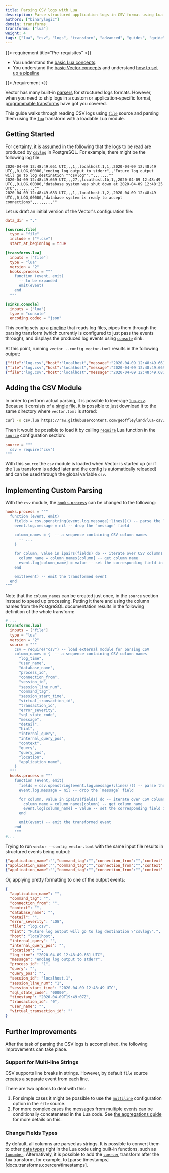 ```yaml
---
title: Parsing CSV logs with Lua
description: Parse structured application logs in CSV format using Lua transform
authors: ["binarylogic"]
domain: transforms
transforms: ["lua"]
weight: 4
tags: ["lua", "csv", "logs", "transform", "advanced", "guides", "guide"]
---
```


{{< requirement title="Pre-requisites" >}}

* You understand the <a href="/docs/reference/configuration/transforms/lua">basic Lua concepts</a>.
* You understand the <a href="/docs/about/concepts">basic Vector concepts</a> and understand <a href="/docs/setup/quickstart/">how to set up a pipeline</a>

{{< /requirement >}}

Vector has many built-in [parsers][urls.vector_parsing_transforms] for structured logs formats. However, when you need
to ship logs in a custom or application-specific format, [programmable transforms][urls.vector_programmable_transforms]
have got you covered.

This guide walks through reading CSV logs using [`file`][docs.sources.file] source and parsing them using the [`lua`][docs.transforms.lua] transform with a loadable Lua module.

## Getting Started

For certainty, it is assumed in the following that the logs to be read are produced by
[`csvlog`][urls.postgresql_csvlog] in PostgreSQL. For example, there might be the following
log file:


```csv title="log.csv"
2020-04-09 12:48:49.661 UTC,,,1,,localhost.1,1,,2020-04-09 12:48:49 UTC,,0,LOG,00000,"ending log output to stderr",,"Future log output will go to log destination ""csvlog"".",,,,,,,""
2020-04-09 12:48:49.669 UTC,,,27,,localhost.1b,1,,2020-04-09 12:48:49 UTC,,0,LOG,00000,"database system was shut down at 2020-04-09 12:48:25 UTC",,,,,,,,,""
2020-04-09 12:48:49.683 UTC,,,1,,localhost.1,2,,2020-04-09 12:48:49 UTC,,0,LOG,00000,"database system is ready to accept connections",,,,,,,,,""
```

Let us draft an initial version of the Vector's configuration file:

```toml title="vector.toml"
data_dir = "."

[sources.file]
  type = "file"
  include = ["*.csv"]
  start_at_beginning = true

[transforms.lua]
  inputs = ["file"]
  type = "lua"
  version = "2"
  hooks.process = """
    function (event, emit)
      -- to be expanded
      emit(event)
    end
  """

[sinks.console]
  inputs = ["lua"]
  type = "console"
  encoding.codec = "json"
```

This config sets up a [pipeline][docs.meta.glossary#pipeline] that reads log files, pipes them through the parsing
transform (which currently is configured to just pass the events through), and displays the produced log events using
[`console`][docs.sinks.console] sink.

At this point, running `vector --config vector.toml` results in the following output:

```json
{"file":"log.csv","host":"localhost","message":"2020-04-09 12:48:49.661 UTC,,,1,,localhost.1,1,,2020-04-09 12:48:49 UTC,,0,LOG,00000,\"ending log output to stderr\",,\"Future log output will go to log destination \"\"csvlog\"\".\",,,,,,,\"\"","timestamp":"2020-04-09T14:33:28Z"}
{"file":"log.csv","host":"localhost","message":"2020-04-09 12:48:49.669 UTC,,,27,,localhost.1b,1,,2020-04-09 12:48:49 UTC,,0,LOG,00000,\"database system was shut down at 2020-04-09 12:48:25 UTC\",,,,,,,,,\"\"","timestamp":"2020-04-09T14:33:28Z"}
{"file":"log.csv","host":"localhost","message":"2020-04-09 12:48:49.683 UTC,,,1,,localhost.1,2,,2020-04-09 12:48:49 UTC,,0,LOG,00000,\"database system is ready to accept connections\",,,,,,,,,\"\"","timestamp":"2020-04-09T14:33:28Z"}
```

## Adding the CSV Module

In order to perform actual parsing, it is possible to leverage [`lua-csv`][urls.lua_csv_repo].
Because it consists of a [single file][urls.lua_csv_view], it is possible to just download it to the same
directory where `vector.toml` is stored:

```bash
curl -o csv.lua https://raw.githubusercontent.com/geoffleyland/lua-csv/d20cd42d61dc52e7f6bcb13b596ac7a7d4282fbf/lua/csv.lua
```

Then it would be possible to load it by calling [`require`][urls.lua_require] Lua function in the
[`source`][docs.transforms.lua#source] configuration section:

```toml
source = """
  csv = require("csv")
"""
```

With this `source` the `csv` module is loaded when Vector is started up (or if the `lua` transform is added later and the
config is automatically reloaded) and can be used through the global variable `csv`.

## Implementing Custom Parsing

With the `csv` module, the [`hooks.process`][docs.transforms.lua#process] can be changed to the following:

```toml
hooks.process = """
  function (event, emit)
    fields = csv.openstring(event.log.message):lines()() -- parse the `message` field
    event.log.message = nil -- drop the `message` field

    column_names = {  -- a sequence containing CSV column names
      -- ...
    }

    for column, value in ipairs(fields) do -- iterate over CSV columns
      column_name = column_names[column] -- get column name
      event.log[column_name] = value -- set the corresponding field in the event
    end

    emit(event) -- emit the transformed event
  end
"""
```

Note that the `column_names` can be created just once, in the `source` section instead to speed up processing.
Putting it there and using the column names from the PostgreSQL documentation results in the following definition of
the whole transform:

```toml title="vector.toml"
# ...
[transforms.lua]
  inputs = ["file"]
  type = "lua"
  version = "2"
  source = """
    csv = require("csv") -- load external module for parsing CSV
    column_names = {  -- a sequence containing CSV column names
      "log_time",
      "user_name",
      "database_name",
      "process_id",
      "connection_from",
      "session_id",
      "session_line_num",
      "command_tag",
      "session_start_time",
      "virtual_transaction_id",
      "transaction_id",
      "error_severity",
      "sql_state_code",
      "message",
      "detail",
      "hint",
      "internal_query",
      "internal_query_pos",
      "context",
      "query",
      "query_pos",
      "location",
      "application_name",
    }
  """
  hooks.process = """
    function (event, emit)
      fields = csv.openstring(event.log.message):lines()() -- parse the `message` field
      event.log.message = nil -- drop the `message` field

      for column, value in ipairs(fields) do -- iterate over CSV columns
        column_name = column_names[column] -- get column name
        event.log[column_name] = value -- set the corresponding field in the event
      end

      emit(event) -- emit the transformed event
    end
    """
#...
```

Trying to run `vector --config vector.toml` with the same input file results in structured events being output:

```json
{"application_name":"","command_tag":"","connection_from":"","context":"","database_name":"","detail":"","error_severity":"LOG","file":"log.csv","hint":"Future log output will go to log destination \"csvlog\".","host":"localhost","internal_query":"","internal_query_pos":"","location":"","log_time":"2020-04-09 12:48:49.661 UTC","message":"ending log output to stderr","process_id":"1","query":"","query_pos":"","session_id":"localhost.1","session_line_num":"1","session_start_time":"2020-04-09 12:48:49 UTC","sql_state_code":"00000","timestamp":"2020-04-09T19:49:07Z","transaction_id":"0","user_name":"","virtual_transaction_id":""}
{"application_name":"","command_tag":"","connection_from":"","context":"","database_name":"","detail":"","error_severity":"LOG","file":"log.csv","hint":"","host":"localhost","internal_query":"","internal_query_pos":"","location":"","log_time":"2020-04-09 12:48:49.669 UTC","message":"database system was shut down at 2020-04-09 12:48:25 UTC","process_id":"27","query":"","query_pos":"","session_id":"localhost.1b","session_line_num":"1","session_start_time":"2020-04-09 12:48:49 UTC","sql_state_code":"00000","timestamp":"2020-04-09T19:49:07Z","transaction_id":"0","user_name":"","virtual_transaction_id":""}
{"application_name":"","command_tag":"","connection_from":"","context":"","database_name":"","detail":"","error_severity":"LOG","file":"log.csv","hint":"","host":"localhost","internal_query":"","internal_query_pos":"","location":"","log_time":"2020-04-09 12:48:49.683 UTC","message":"database system is ready to accept connections","process_id":"1","query":"","query_pos":"","session_id":"localhost.1","session_line_num":"2","session_start_time":"2020-04-09 12:48:49 UTC","sql_state_code":"00000","timestamp":"2020-04-09T19:49:07Z","transaction_id":"0","user_name":"","virtual_transaction_id":""}
```

Or, applying pretty formatting to one of the output events:

```json
{
  "application_name": "",
  "command_tag": "",
  "connection_from": "",
  "context": "",
  "database_name": "",
  "detail": "",
  "error_severity": "LOG",
  "file": "log.csv",
  "hint": "Future log output will go to log destination \"csvlog\".",
  "host": "localhost",
  "internal_query": "",
  "internal_query_pos": "",
  "location": "",
  "log_time": "2020-04-09 12:48:49.661 UTC",
  "message": "ending log output to stderr",
  "process_id": "1",
  "query": "",
  "query_pos": "",
  "session_id": "localhost.1",
  "session_line_num": "1",
  "session_start_time": "2020-04-09 12:48:49 UTC",
  "sql_state_code": "00000",
  "timestamp": "2020-04-09T19:49:07Z",
  "transaction_id": "0",
  "user_name": "",
  "virtual_transaction_id": ""
}
```

## Further Improvements

After the task of parsing the CSV logs is accomplished, the following improvements can take place.

### Support for Multi-line Strings

CSV supports line breaks in strings. However, by default `file` source creates a separate event from each line.

There are two options to deal with this:

1. For simple cases it might be possible to use the [`multiline`][docs.sources.file#multiline] configuration
  option in the `file` source.
2. For more complex cases the messages from multiple events can be conditionally concatenated in the Lua code. See
  [the aggregations guide][guides.advanced.custom-aggregations-with-lua] for more details on this.

### Change Fields Types

By default, all columns are parsed as strings. It is possible to convert them to other
[data types][docs.transforms.lua#data-types] right in the Lua code using
built-in functions, such as [`tonumber`][urls.lua_tonumber]. Alternatively, it is possible to add the
[`coercer`][docs.transforms.coercer] transform after the `lua` transform, for example, to
[parse timestamps][docs.transforms.coercer#timestamps].

[docs.meta.glossary#pipeline]: /docs/reference/glossary/#pipeline
[docs.sinks.console]: /docs/reference/configuration/sinks/console/
[docs.sources.file#multiline]: /docs/reference/configuration/sources/file/#multiline
[docs.sources.file]: /docs/reference/configuration/sources/file/
[docs.transforms.coercer]: /docs/reference/vrl/functions/#coerce-functions
[docs.transforms.lua#data-types]: /docs/reference/configuration/transforms/lua/#event-data-model
[docs.transforms.lua#process]: /docs/reference/configuration/transforms/lua/#hooks.process
[docs.transforms.lua#source]: /docs/reference/configuration/transforms/lua/#source
[docs.transforms.lua]: /docs/reference/configuration/transforms/lua/
[guides.advanced.custom-aggregations-with-lua]: /guides/advanced/custom-aggregations-with-lua/
[urls.lua_csv_repo]: https://github.com/geoffleyland/lua-csv
[urls.lua_csv_view]: https://github.com/geoffleyland/lua-csv/blob/09557e4608b02d136b9ae39a8fa0f36328fa1cec/lua/csv.lua
[urls.lua_require]: https://www.lua.org/manual/5.3/manual.html#pdf-require
[urls.lua_tonumber]: https://www.lua.org/manual/5.3/manual.html#pdf-tonumber
[urls.postgresql_csvlog]: https://www.postgresql.org/docs/current/runtime-config-logging.html#RUNTIME-CONFIG-LOGGING-CSVLOG
[urls.vector_parsing_transforms]: /components/?functions%5B%5D=parse
[urls.vector_programmable_transforms]: /components/?functions%5B%5D=program
